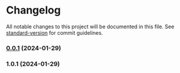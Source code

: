 # Changelog

All notable changes to this project will be documented in this file. See [standard-version](https://github.com/conventional-changelog/standard-version) for commit guidelines.

### [0.0.1](https://github.com/nicnocquee/next-type-safe-routing/compare/v1.0.1...v0.0.1) (2024-01-29)

### 1.0.1 (2024-01-29)
